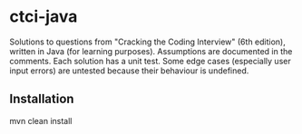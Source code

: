 # ctci-java
Solutions to questions from "Cracking the Coding Interview" (6th edition), written in Java (for learning purposes).
Assumptions are documented in the comments.
Each solution has a unit test.
Some edge cases (especially user input errors) are untested because their behaviour is undefined.

## Installation
mvn clean install
